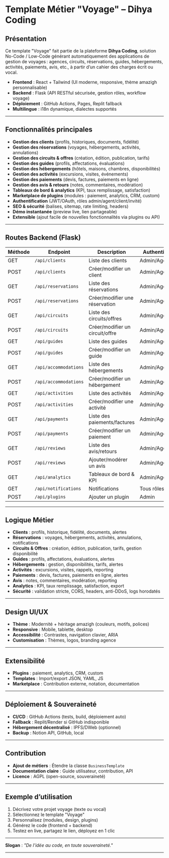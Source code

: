 # Template Métier "Voyage" – Dihya Coding

## Présentation

Ce template "Voyage" fait partie de la plateforme **Dihya Coding**, solution No-Code / Low-Code générant automatiquement des applications de gestion de voyages : agences, circuits, réservations, guides, hébergements, activités, paiements, avis, etc., à partir d’un cahier des charges écrit ou vocal.

- **Frontend** : React + Tailwind (UI moderne, responsive, thème amazigh personnalisable)
- **Backend** : Flask (API RESTful sécurisée, gestion rôles, workflow voyage)
- **Déploiement** : GitHub Actions, Pages, Replit fallback
- **Multilingue** : i18n dynamique, dialectes supportés

---

## Fonctionnalités principales

- **Gestion des clients** (profils, historiques, documents, fidélité)
- **Gestion des réservations** (voyages, hébergements, activités, annulations)
- **Gestion des circuits & offres** (création, édition, publication, tarifs)
- **Gestion des guides** (profils, affectations, évaluations)
- **Gestion des hébergements** (hôtels, maisons, chambres, disponibilités)
- **Gestion des activités** (excursions, visites, événements)
- **Gestion des paiements** (devis, factures, paiements en ligne)
- **Gestion des avis & retours** (notes, commentaires, modération)
- **Tableaux de bord & analytics** (KPI, taux remplissage, satisfaction)
- **Marketplace de plugins** (modules : paiement, analytics, CRM, custom)
- **Authentification** (JWT/OAuth, rôles admin/agent/client/invité)
- **SEO & sécurité** (balises, sitemap, rate limiting, headers)
- **Démo instantanée** (preview live, lien partageable)
- **Extensible** (ajout facile de nouvelles fonctionnalités via plugins ou API)

---

## Routes Backend (Flask)

| Méthode | Endpoint                | Description                                 | Authentification      |
|---------|-------------------------|---------------------------------------------|-----------------------|
| GET     | `/api/clients`          | Liste des clients                           | Admin/Agent           |
| POST    | `/api/clients`          | Créer/modifier un client                    | Admin/Agent           |
| GET     | `/api/reservations`     | Liste des réservations                      | Admin/Agent/Client    |
| POST    | `/api/reservations`     | Créer/modifier une réservation              | Admin/Agent/Client    |
| GET     | `/api/circuits`         | Liste des circuits/offres                   | Admin/Agent/Client    |
| POST    | `/api/circuits`         | Créer/modifier un circuit/offre             | Admin/Agent           |
| GET     | `/api/guides`           | Liste des guides                            | Admin/Agent/Client    |
| POST    | `/api/guides`           | Créer/modifier un guide                     | Admin/Agent           |
| GET     | `/api/accommodations`   | Liste des hébergements                      | Admin/Agent/Client    |
| POST    | `/api/accommodations`   | Créer/modifier un hébergement               | Admin/Agent           |
| GET     | `/api/activities`       | Liste des activités                         | Admin/Agent/Client    |
| POST    | `/api/activities`       | Créer/modifier une activité                 | Admin/Agent           |
| GET     | `/api/payments`         | Liste des paiements/factures                | Admin/Agent           |
| POST    | `/api/payments`         | Créer/modifier un paiement                  | Admin/Agent           |
| GET     | `/api/reviews`          | Liste des avis/retours                      | Admin/Agent/Client    |
| POST    | `/api/reviews`          | Ajouter/modérer un avis                     | Admin/Agent/Client    |
| GET     | `/api/analytics`        | Tableaux de bord & KPI                      | Admin/Agent           |
| GET     | `/api/notifications`    | Notifications                               | Tous rôles            |
| POST    | `/api/plugins`          | Ajouter un plugin                           | Admin                 |

---

## Logique Métier

- **Clients** : profils, historique, fidélité, documents, alertes
- **Réservations** : voyages, hébergements, activités, annulations, notifications
- **Circuits & Offres** : création, édition, publication, tarifs, gestion disponibilité
- **Guides** : profils, affectations, évaluations, alertes
- **Hébergements** : gestion, disponibilités, tarifs, alertes
- **Activités** : excursions, visites, rappels, reporting
- **Paiements** : devis, factures, paiements en ligne, alertes
- **Avis** : notes, commentaires, modération, reporting
- **Analytics** : KPI, taux remplissage, satisfaction, export
- **Sécurité** : validation stricte, CORS, headers, anti-DDoS, logs horodatés

---

## Design UI/UX

- **Thème** : Modernité + héritage amazigh (couleurs, motifs, polices)
- **Responsive** : Mobile, tablette, desktop
- **Accessibilité** : Contrastes, navigation clavier, ARIA
- **Customisation** : Thèmes, logos, branding agence

---

## Extensibilité

- **Plugins** : paiement, analytics, CRM, custom
- **Templates** : Import/export JSON, YAML, JS
- **Marketplace** : Contribution externe, notation, documentation

---

## Déploiement & Souveraineté

- **CI/CD** : GitHub Actions (tests, build, déploiement auto)
- **Fallback** : Replit/Render si GitHub indisponible
- **Hébergement décentralisé** : IPFS/DWeb (optionnel)
- **Backup** : Notion API, GitHub, local

---

## Contribution

- **Ajout de métiers** : Étendre la classe `BusinessTemplate`
- **Documentation claire** : Guide utilisateur, contribution, API
- **Licence** : AGPL (open-source, souveraineté)

---

## Exemple d’utilisation

1. Décrivez votre projet voyage (texte ou vocal)
2. Sélectionnez le template "Voyage"
3. Personnalisez (modules, design, plugins)
4. Générez le code (frontend + backend)
5. Testez en live, partagez le lien, déployez en 1 clic

---

**Slogan** : _"De l’idée au code, en toute souveraineté."_

---